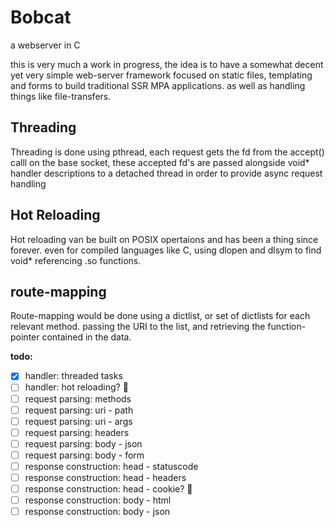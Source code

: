 # Bobcat
a webserver in C

this is very much a work in progress, the idea is to have a
somewhat decent yet very simple web-server framework focused on
static files, templating and forms to build traditional 
SSR MPA applications. as well as handling things like file-transfers.

## Threading
Threading is done using pthread, each request
gets the fd from the accept() calll on the base socket,
these accepted fd's are passed alongside void* handler
descriptions to a detached thread in order to provide async
request handling

## Hot Reloading
Hot reloading van be built on POSIX opertaions and
has been a thing since forever. even for compiled languages
like C, using dlopen and dlsym to find void* referencing 
.so functions.

## route-mapping
Route-mapping would be done using a dictlist, or set of dictlists
for each relevant method. passing the URI to the list, and
retrieving the function-pointer contained in the data.

**todo:**
- [x] handler: threaded tasks
- [ ] handler: hot reloading? 🤔
- [ ] request parsing: methods
- [ ] request parsing: uri - path
- [ ] request parsing: uri - args
- [ ] request parsing: headers
- [ ] request parsing: body - json
- [ ] request parsing: body - form
- [ ] response construction: head - statuscode
- [ ] response construction: head - headers
- [ ] response construction: head - cookie? 🤔
- [ ] response construction: body - html
- [ ] response construction: body - json
